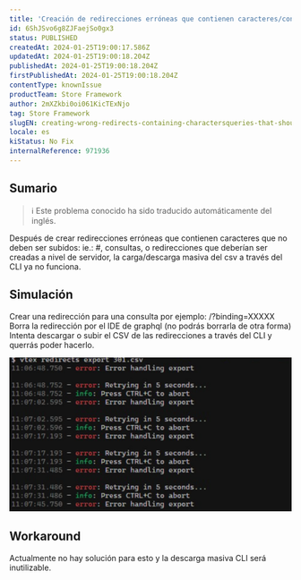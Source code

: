 ```yaml
---
title: 'Creación de redirecciones erróneas que contienen caracteres/consultas que no deberían cargarse la carga/descarga del csv a través de la CLI no funciona'
id: 6ShJSvo6g8ZJFaejSo0gx3
status: PUBLISHED
createdAt: 2024-01-25T19:00:17.586Z
updatedAt: 2024-01-25T19:00:18.204Z
publishedAt: 2024-01-25T19:00:18.204Z
firstPublishedAt: 2024-01-25T19:00:18.204Z
contentType: knownIssue
productTeam: Store Framework
author: 2mXZkbi0oi061KicTExNjo
tag: Store Framework
slugEN: creating-wrong-redirects-containing-charactersqueries-that-shouldnt-be-uploaded-the-uploaddownload-of-the-csv-through-the-cli-doesnt-work
locale: es
kiStatus: No Fix
internalReference: 971936
---
```


## Sumario

>ℹ️ Este problema conocido ha sido traducido automáticamente del inglés.


Después de crear redirecciones erróneas que contienen caracteres que no deben ser subidos: ie.: #, consultas, o redirecciones que deberían ser creadas a nivel de servidor, la carga/descarga masiva del csv a través del CLI ya no funciona.


##

## Simulación


Crear una redirección para una consulta por ejemplo: /?binding=XXXXX
Borra la redirección por el IDE de graphql (no podrás borrarla de otra forma)
Intenta descargar o subir el CSV de las redirecciones a través del CLI y querrás poder hacerlo.

 ![](https://raw.githubusercontent.com/vtexdocs/help-center-content/refs/heads/main/docs/es/known-issues/Store%20Framework/creacion-de-redirecciones-erroneas-que-contienen-caracteresconsultas-que-no-deberian-cargarse-la-cargadescarga-del-csv-a-traves-de-la-cli-no-funcio_1.png)


##

## Workaround


Actualmente no hay solución para esto y la descarga masiva CLI será inutilizable.





